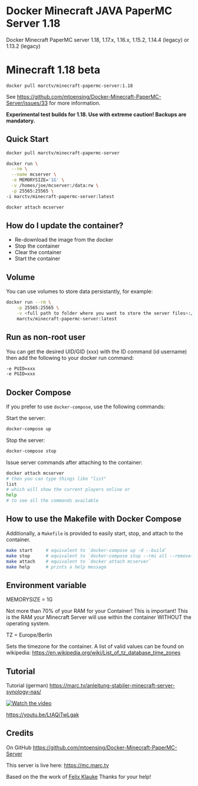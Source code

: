 # Docker Minecraft JAVA PaperMC Server 1.18

Docker Minecraft PaperMC server  1.18, 1.17.x, 1.16.x, 1.15.2, 1.14.4 (legacy) or 1.13.2 (legacy)


# Minecraft 1.18 beta

	docker pull marctv/minecraft-papermc-server:1.18

See https://github.com/mtoensing/Docker-Minecraft-PaperMC-Server/issues/33 for more information.

**Experimental test builds for 1.18. Use with extreme caution! Backups are mandatory.**

## Quick Start
```sh
docker pull marctv/minecraft-papermc-server
```

```sh
docker run \
  --rm \
  --name mcserver \
  -e MEMORYSIZE='1G' \
  -v /homes/joe/mcserver:/data:rw \
  -p 25565:25565 \
-i marctv/minecraft-papermc-server:latest
```
```sh
docker attach mcserver
```

## How do I update the container? 

* Re-download the image from the docker
* Stop the container
* Clear the container
* Start the container

## Volume

You can use volumes to store data persistantly, for example:

```sh
docker run --rm \
	-p 25565:25565 \
	-v <full path to folder where you want to store the server files>:/data:rw \
	marctv/minecraft-papermc-server:latest
 ```

## Run as non-root user

You can get the desired UID/GID (xxx) with the ID command (id username) then add the following to your docker run command:

```sh
-e PUID=xxx
-e PGID=xxx
```

## Docker Compose

If you prefer to use `docker-compose`, use the following commands:

Start the server:
```sh
docker-compose up
```
Stop the server:
```sh
docker-compose stop
```
Issue server commands after attaching to the container:
```sh
docker attach mcserver
# then you can type things like "list"
list
# which will show the current players online or
help
# to see all the commands available
```

## How to use the Makefile with Docker Compose 

Additionally, a `Makefile` is provided to easily start, stop, and attach to the container.

```sh
make start     # equivalent to `docker-compose up -d --build`
make stop      # equivalent to `docker-compose stop --rmi all --remove-orphans`
make attach    # equivalent to `docker attach mcserver`
make help      # prints a help message
```

## Environment variable

MEMORYSIZE = 1G

Not more than 70% of your RAM for your Container! This is important! This is the RAM your Minecraft Server will use within the container WITHOUT the operating system.

TZ = Europe/Berlin 

Sets the timezone for the container. A list of valid values can be found on wikipedia: https://en.wikipedia.org/wiki/List_of_tz_database_time_zones

## Tutorial

Tutorial (german) https://marc.tv/anleitung-stabiler-minecraft-server-synology-nas/

[![Watch the video](https://img.youtube.com/vi/LtAQiTwLgak/maxresdefault.jpg)](https://youtu.be/LtAQiTwLgak)

https://youtu.be/LtAQiTwLgak

## Credits

On GitHub https://github.com/mtoensing/Docker-Minecraft-PaperMC-Server

This server is live here: https://mc.marc.tv

Based on the the work of [Felix Klauke](https://github.com/FelixKlauke/paperspigot-docker) Thanks for your help!
